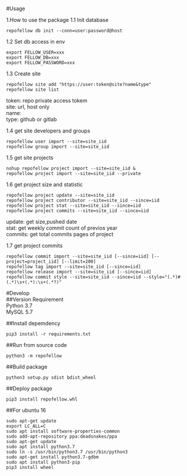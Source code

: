 #Usage  

1.How to use the package
1.1 Init database  
```
repofellow db init --conn=user:password@host
```

1.2 Set db access in env  
```
export FELLOW_USER=xxx
export FELLOW_DB=xxx
export FELLOW_PASSWORD=xxx
```

1.3 Create site  
```
repofellow site add "https://user:token@site?name&type"
repofellow site list
```
token: repo private access tokem  
site: url, host only  
name:  
type: github or gitlab  

1.4 get site developers and groups
```
repofellow user import --site=site_iid
repofellow group import --site=site_iid
```

1.5 get site projects  
```
nohup repofellow project import --site=site_iid &
repofellow project import --site=site_iid --private
```

1.6 get project size and statistic  
```
repofellow project update --site=site_iid
repofellow project contributor --site=site_iid --since=iid
repofellow project stat --site=site_iid --since=iid
repofellow project commits --site=site_iid --since=iid

```
update: get size,pushed date  
stat: get weekly commit count of previos year  
commits: get total commits pages of project  

1.7 get project commits  
```
repofellow commit import --site=site_iid [--since=iid] [--project=project_iid] [--limit=200]
repofellow tag import --site=site_iid [--since=iid]
repofellow release import --site=site_iid [--since=iid]
repofellow commit style --site=site_iid --since=iid --style="(.*)#(.*)\s+(.*):\s+(.*?)"
```

#Develop  
##Version Requirement  
Python 3.7  
MySQL 5.7

##Install depemdency
```
pip3 install -r requirements.txt
```

##Run from source code
```
python3 -m repofellow 
```

##Build package  
```
python3 setup.py sdist bdist_wheel
```
##Deploy package  
```
pip3 install repofellow.whl
```

##For ubuntu 16  
```
sudo apt-get update
export LC_ALL=C
sudo apt install software-properties-common
sudo add-apt-repository ppa:deadsnakes/ppa
sudo apt-get update
sudo apt install python3.7
sudo ln -s /usr/bin/python3.7 /usr/bin/python3
sudo apt-get install python3.7-gdbm
sudo apt install python3-pip
pip3 install wheel

```